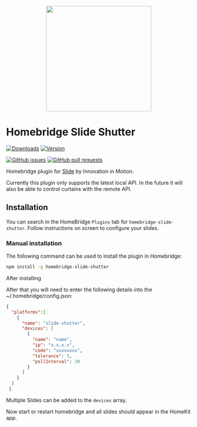 
<p align="center">

<img src="https://github.com/bram-is/homebridge-slide-shutter/raw/main/_assets/header.png" width="286">

</p>

# Homebridge Slide Shutter

[![Downloads](https://img.shields.io/npm/dt/homebridge-slide-shutter)](https://www.npmjs.com/package/homebridge-slide-shutter)
[![Version](https://img.shields.io/npm/v/homebridge-slide-shutter)](https://www.npmjs.com/package/homebridge-slide-shutter)

[![GitHub issues](https://img.shields.io/github/issues/bram-is/homebridge-slide-shutter)](https://github.com/bram-is/homebridge-slide-shutter/issues)
[![GitHub pull requests](https://img.shields.io/github/issues-pr/bram-is/homebridge-slide-shutter)](https://github.com/bram-is/homebridge-slide-shutter/pulls)


Homebridge plugin for [Slide](https://nl.slide.store/) by Innovation in Motion.

Currently this plugin only supports the latest local API. In the future it will also be able to control curtains with the remote API.

## Installation

You can search in the HomeBridge `Plugins` tab for `homebridge-slide-shutter`. Follow instructions on screen to configure your slides.

### Manual installation
The following command can be used to install the plugin in Homebridge:

```bash
npm install -g homebridge-slide-shutter
```

After installing

After that you will need to enter the following details into the ~/.homebridge/config.json:

```JSON
{
  "platforms":[
    {
      "name": "slide-shutter",
      "devices": [
        {
          "name": "name",
          "ip": "x.x.x.x",
          "code": "xxxxxxxx",
          "tolerance": 5,
          "pollInterval": 20
        }
      ]
    }
  ]
 }
```
Multiple Slides can be added to the `devices` array.

Now start or restart homebridge and all slides should appear in the HomeKit app.
